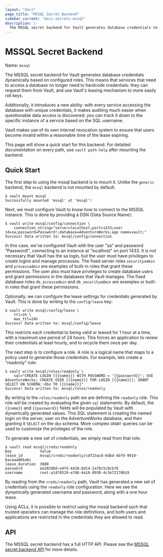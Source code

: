 ```yaml
---
layout: "docs"
page_title: "MSSQL Secret Backend"
sidebar_current: "docs-secrets-mssql"
description: |-
  The MSSQL secret backend for Vault generates database credentials to access Microsoft Sql Server.
---
```


# MSSQL Secret Backend

Name: `mssql`

The MSSQL secret backend for Vault generates database credentials
dynamically based on configured roles. This means that services that need
to access a database no longer need to hardcode credentials: they can request
them from Vault, and use Vault's leasing mechanism to more easily roll keys.

Additionally, it introduces a new ability: with every service accessing
the database with unique credentials, it makes auditing much easier when
questionable data access is discovered: you can track it down to the specific
instance of a service based on the SQL username.

Vault makes use of its own internal revocation system to ensure that users
become invalid within a reasonable time of the lease expiring.

This page will show a quick start for this backend. For detailed documentation
on every path, use `vault path-help` after mounting the backend.

## Quick Start

The first step to using the mssql backend is to mount it.
Unlike the `generic` backend, the `mssql` backend is not mounted by default.

```
$ vault mount mssql
Successfully mounted 'mssql' at 'mssql'!
```

Next, we must configure Vault to know how to connect to the MSSQL
instance. This is done by providing a DSN (Data Source Name):

```
$ vault write mssql/config/connection \
    connection_string="server=localhost;port=1433;user id=sa;password=Password!;database=AdventureWorks;app name=vault;"
Success! Data written to: mssql/config/connection
```

In this case, we've configured Vault with the user "sa" and password "Password!",
connecting to an instance at "localhost" on port 1433. It is not necessary
that Vault has the sa login, but the user must have privileges to create
logins and manage processes. The fixed server roles `securityadmin` and
`processadmin` are examples of built-in roles that grant these permissions. The
user also must have privileges to create database users and grant permissions in
the databases that Vault manages.  The fixed database roles `db_accessadmin` and
`db_securityadmin` are examples or built-in roles that grant these permissions.

Optionally, we can configure the lease settings for credentials generated
by Vault. This is done by writing to the `config/lease` key:

```
$ vault write mssql/config/lease \
    ttl=1h \
    max_ttl=24h
Success! Data written to: mssql/config/lease
```

This restricts each credential to being valid or leased for 1 hour
at a time, with a maximum use period of 24 hours. This forces an
application to renew their credentials at least hourly, and to recycle
them once per day.

The next step is to configure a role. A role is a logical name that maps
to a policy used to generate those credentials. For example, lets create
a "readonly" role:

```
$ vault write mssql/roles/readonly \
    sql="CREATE LOGIN [{{name}}] WITH PASSWORD = '{{password}}'; USE AdventureWorks; CREATE USER [{{name}}] FOR LOGIN [{{name}}]; GRANT SELECT ON SCHEMA::dbo TO [{{name}}]"
Success! Data written to: mssql/roles/readonly
```

By writing to the `roles/readonly` path we are defining the `readonly` role.
This role will be created by evaluating the given `sql` statements. By
default, the `{{name}}` and `{{password}}` fields will be populated by
Vault with dynamically generated values. This SQL statement is creating
the named login on the server, user on the AdventureWorks database, and
then granting it `SELECT` on the `dbo` schema. More complex `GRANT` queries
can be used to customize the privileges of the role.

To generate a new set of credentials, we simply read from that role:

```
$ vault read mssql/creds/readonly
Key           	Value
lease_id      	mssql/creds/readonly/cdf23ac8-6dbd-4bf9-9919-6acaaa86ba6c
lease_duration	3600
password      	ee202d0d-e4fd-4410-8d14-2a78c5c8cb76
username      	root-a147d529-e7d6-4a16-8930-4c3e72170b19
```

By reading from the `creds/readonly` path, Vault has generated a new
set of credentials using the `readonly` role configuration. Here we
see the dynamically generated username and password, along with a one
hour lease.

Using ACLs, it is possible to restrict using the mssql backend such
that trusted operators can manage the role definitions, and both
users and applications are restricted in the credentials they are
allowed to read.

## API

The MSSQL secret backend has a full HTTP API. Please see the
[MSSQL secret backend API](/api/secret/mssql/index.html) for more
details.
